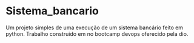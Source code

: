 # Sistema_bancario

Um projeto simples de uma execução de um sistema bancário feito em python. Trabalho construido em no bootcamp devops oferecido pela dio.

